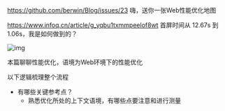 https://github.com/berwin/Blog/issues/23 嗨，送你一张Web性能优化地图

https://www.infoq.cn/article/g_yqbu1txmmpeelof8wt 首屏时间从 12.67s 到 1.06s，我是如何做到的？

![img](http://picbed.sedationh.cn/5bac41a960798.png)



本篇聊聊性能优化，语境为Web环境下的性能优化



以下逻辑梳理整个流程

- 有哪些关键参考点？ 
  - 熟悉优化所处的上下文语境，有哪些点要注意和进行测量